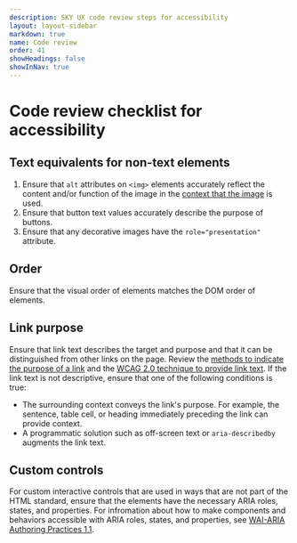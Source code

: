 ```yaml
---
description: SKY UX code review steps for accessibility
layout: layout-sidebar
markdown: true
name: Code review
order: 41
showHeadings: false
showInNav: true
---
```


# Code review checklist for accessibility

## Text equivalents for non-text elements

1. Ensure that <code>alt</code> attributes on <code>&lt;img&gt;</code> elements accurately reflect the content and/or function of the image in the [context that the image](http://webaim.org/techniques/alttext/#context) is used.
2. Ensure that button text values accurately describe the purpose of buttons.
3. Ensure that any decorative images have the <code>role="presentation"</code> attribute.

## Order

Ensure that the visual order of elements matches the DOM order of elements.

## Link purpose

Ensure that link text describes the target and purpose and that it can be distinguished from other links on the page. Review the [methods to indicate the purpose of a link](http://www.ssbbartgroup.com/blog/methods-of-indicating-the-purpose-of-a-link/) and the [WCAG 2.0 technique to provide link text](https://www.w3.org/TR/2016/NOTE-WCAG20-TECHS-20160317/H30.html). If the link text is not descriptive, ensure that one of the following conditions is true:
   - The surrounding context conveys the link's purpose. For example, the sentence, table cell, or heading immediately preceding the link can provide context.
   - A programmatic solution such as off-screen text or <code>aria-describedby</code> augments the link text.

## Custom controls

For custom interactive controls that are used in ways that are not part of the HTML standard, ensure that the elements have the necessary ARIA roles, states, and properties. For infromation about how to make components and behaviors accessible with ARIA roles, states, and properties, see [WAI-ARIA Authoring Practices 1.1](https://www.w3.org/TR/wai-aria-practices/).
